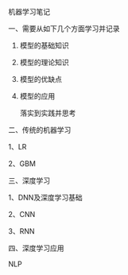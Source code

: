 机器学习笔记

一、需要从如下几个方面学习并记录

1. 模型的基础知识

2. 模型的理论知识

3. 模型的优缺点

4. 模型的应用

   落实到实践并思考



二、传统的机器学习

1、LR

2、GBM



三、深度学习

1、DNN及深度学习基础

2、CNN

3、RNN



四、深度学习应用

NLP